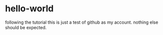 # hello-world
following the tutorial
this is just a test of github as my account.
nothing else should be expected.
